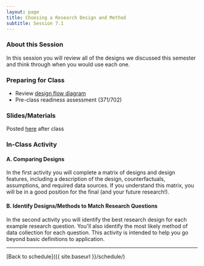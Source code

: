 ```yaml
---
layout: page
title: Choosing a Research Design and Method
subtitle: Session 7.1
---
```


### About this Session

In this session you will review all of the designs we discussed this semester and think through when you would use each one.

### Preparing for Class

* Review [design flow diagram](https://drive.google.com/file/d/0Bxn_jkXZ1lxuWkhFcTUzdWVkZ0E/view?usp=sharing)
* Pre-class readiness assessment (371/702)

### Slides/Materials

Posted [here](https://drive.google.com/drive/folders/0Bxn_jkXZ1lxuVklQakF4MjZGSDQ?usp=sharing) after class

### In-Class Activity

#### A. Comparing Designs

In the first activity you will complete a matrix of designs and design features, including a description of the design, counterfactuals, assumptions, and required data sources. If you understand this matrix, you will be in a good position for the final (and your future research!).

#### B. Identify Designs/Methods to Match Research Questions

In the second activity you will identify the best research design for each example research question. You'll also identify the most likely method of data collection for each question. This activity is intended to help you go beyond basic definitions to application. 

* * *

[Back to schedule]({{ site.baseurl }}/schedule/)